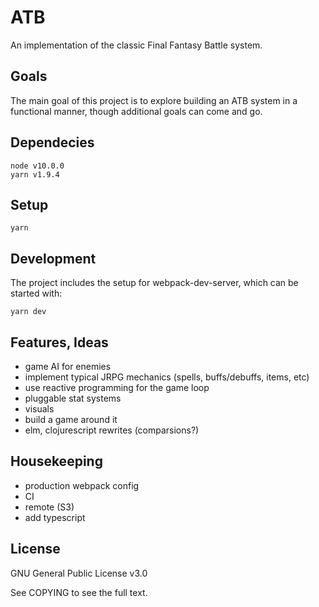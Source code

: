 # ATB

An implementation of the classic Final Fantasy Battle system.

## Goals

The main goal of this project is to explore building an ATB system in a functional manner, though additional goals can come and go.

## Dependecies

```
node v10.0.0
yarn v1.9.4
```

## Setup

```
yarn
```

## Development

The project includes the setup for webpack-dev-server, which can be started with:

```
yarn dev
```

## Features, Ideas

- game AI for enemies
- implement typical JRPG mechanics (spells, buffs/debuffs, items, etc)
- use reactive programming for the game loop
- pluggable stat systems
- visuals
- build a game around it
- elm, clojurescript rewrites (comparsions?)

## Housekeeping

- production webpack config
- CI
- remote (S3)
- add typescript

## License

GNU General Public License v3.0

See COPYING to see the full text.
